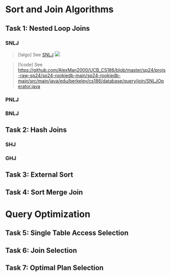 
# Sort and Join Algorithms

## Task 1: Nested Loop Joins

### SNLJ
> [!algo]
> See [SNLJ](../3_DB_Algorithms/2_Iterators&Joins.md#SNLJ)
> ![](2_Iterators&Joins.assets/image-20240220104035399.png)

> [!code]
> See https://github.com/AlexMan2000/UCB_CS186/blob/master/sp24/projs-raw-sp24/sp24-rookiedb-main/sp24-rookiedb-main/src/main/java/edu/berkeley/cs186/database/query/join/SNLJOperator.java





### PNLJ





### BNLJ







## Task 2: Hash Joins

### SHJ





### GHJ





## Task 3: External Sort




## Task 4: Sort Merge Join



# Query Optimization
## Task 5: Single Table Access Selection



## Task 6: Join Selection



## Task 7: Optimal Plan Selection




